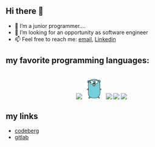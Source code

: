 ## Hi there 👋

- 🌱 I’m a junior programmer....
- 👯 I’m looking for an opportunity as software engineer
- 📫 Feel free to reach me: [email](mailto:ansufw@gmail.com), [Linkedin](https://www.linkedin.com/in/ansuf/)

## my favorite programming languages: 
 
<p align="center">
  <br>
  <a href="https://www.gnu.org/software/bash/" title="bash"><img src="https://bashlogo.com/img/symbol/svg/full_colored_dark.svg" width="65"/></a>
  <a href="https://go.dev/" title="go programming language"><img src="https://github.com/aysf/img/blob/master/favpng_go-programming-language-computer-programming-programmer.png" width="55"/></a>
  <a href="https://developer.mozilla.org/en-US/docs/Web/JavaScript" title="linux"><img src="https://upload.wikimedia.org/wikipedia/commons/6/6a/JavaScript-logo.png" width="55"/></a>
  <a href="https://www.python.org/" title="python"><img src="https://upload.wikimedia.org/wikipedia/commons/c/c3/Python-logo-notext.svg" width="55"/></a>
  <a href="https://www.ruby-lang.org/en" title="ruby"><img src="https://upload.wikimedia.org/wikipedia/commons/7/73/Ruby_logo.svg" width="55"/></a>
 
## my links
 - [codeberg](https://codeberg.org/ayw)
 - [gitlab](https://gitlab.com/wicak)

<!--
**aysf/aysf** is a ✨ _special_ ✨ repository because its `README.md` (this file) appears on your GitHub profile.

Here are some ideas to get you started:

- 🔭 I’m currently working on ...
- 🌱 I’m currently learning ...
- 👯 I’m looking to collaborate on ...
- 🤔 I’m looking for help with ...
- 💬 Ask me about ...
- 😄 Pronouns: ...
- ⚡ Fun fact: ...

### Highlighted Repo ✨    
- [nusa-theme](https://github.com/aysf/nusa-theme) -> web theme collection
- [belajar-koding](https://github.com/aysf/belajar-koding) -> note for learning coding


[![My github stats](https://github-readme-stats.vercel.app/api?username=aysf&show_icons=true&theme=radical)](https://github.com/aysf/github-readme-stats)  [![Top Langs](https://github-readme-stats.vercel.app/api/top-langs/?username=aysf&show_icons=true&theme=radical&layout=compact)](https://github.com/aysf/github-readme-stats)

  <a href="https://www.ruby-lang.org/" title="python"><img src="https://upload.wikimedia.org/wikipedia/commons/thumb/7/73/Ruby_logo.svg/800px-Ruby_logo.svg.png" width="55"/></a>
  <a href="https://www.rust-lang.org/" title="python"><img src="https://rustacean.net/more-crabby-things/owoferris.svg" width="55"/></a>
</p>

-->
